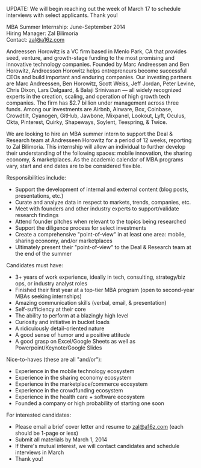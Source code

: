 UPDATE: We will begin reaching out the week of March 17 to schedule interviews with select applicants. Thank you!

MBA Summer Internship: June-September 2014 <br>
Hiring Manager: Zal Bilimoria <br>
Contact: zal@a16z.com <br>

Andreessen Horowitz is a VC firm based in Menlo Park, CA that provides seed, venture, and growth-stage
funding to the most promising and innovative technology companies. Founded by Marc Andreessen and Ben
Horowitz, Andreessen Horowitz helps entrepreneurs become successful CEOs and build important and enduring
companies. Our investing partners are Marc Andreessen, Ben Horowitz, Scott Weiss, Jeff Jordan, Peter Levine,
Chris Dixon, Lars Dalgaard, & Balaji Srinivasan — all widely recognized experts in the creation, scaling,
and operation of high growth tech companies. The firm has $2.7 billion under management across three funds.
Among our investments are Airbnb, Airware, Box, Coinbase, Crowdtilt, Cyanogen, GitHub, Jawbone, Mixpanel,
Lookout, Lyft, Oculus, Okta, Pinterest, Quirky, Shapeways, Soylent, Teespring, & Twice.

We are looking to hire an MBA summer intern to support the Deal & Research team at Andresseen Horowitz for
a period of 12 weeks, reporting to Zal Bilimoria. This internship will allow an individual to further
develop their understanding of the following spaces: mobile innovation, the sharing economy, & marketplaces.
As the academic calendar of MBA programs vary, start and end dates are to be considered flexible.

Responsibilities include:
- Support the development of internal and external content (blog posts, presentations, etc.)
- Curate and analyze data in respect to markets, trends, companies, etc.
- Meet with founders and other industry experts to support/validate research findings
- Attend founder pitches when relevant to the topics being researched
- Support the diligence process for select investments
- Create a comprehensive "point-of-view" in at least one area: mobile, sharing economy, and/or marketplaces
- Ultimately present their "point-of-view" to the Deal & Research team at the end of the summer

Candidates must have:
- 3+ years of work experience, ideally in tech, consulting, strategy/biz ops, or industry analyst roles
- Finished their first year at a top-tier MBA program (open to second-year MBAs seeking internships)
- Amazing communication skills (verbal, email, & presentation)
- Self-sufficiency at their core
- The ability to perform at a blazingly high level
- Curiosity and initiative in bucket loads
- A ridiculously detail-oriented nature
- A good sense of humor and a positive attitude
- A good grasp on Excel/Google Sheets as well as Powerpoint/Keynote/Google Slides

Nice-to-haves (these are all "and/or"):
- Experience in the mobile technology ecosystem
- Experience in the sharing economy ecosystem
- Experience in the marketplace/commerce ecosystem
- Experience in the crowdfunding ecosystem
- Experience in the health care + software ecosystem
- Founded a company or high probability of starting one soon

For interested candidates:
- Please email a brief cover letter and resume to zal@a16z.com (each should be 1-page or less)
- Submit all materials by March 1, 2014
- If there's mutual interest, we will contact candidates and schedule interviews in March
- Thank you!

